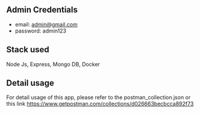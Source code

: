 ## Admin Credentials

- email: admin@gmail.com
- password: admin123

## Stack used

Node Js, Express, Mongo DB, Docker

## Detail usage

For detail usage of this app, please refer to the postman_collection.json or this link
https://www.getpostman.com/collections/d026663becbcca892f73
